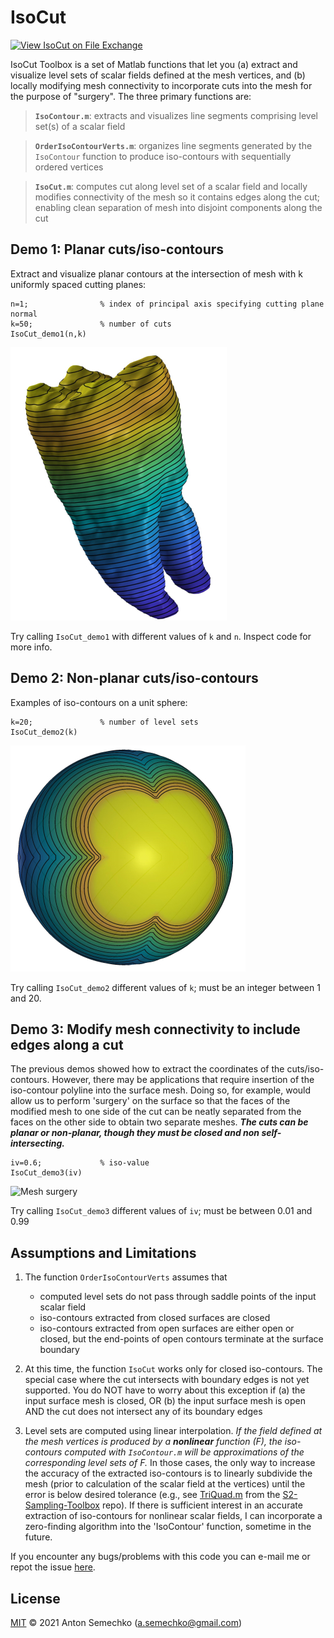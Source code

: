 # IsoCut

[![View IsoCut on File Exchange](https://www.mathworks.com/matlabcentral/images/matlab-file-exchange.svg)](https://www.mathworks.com/matlabcentral/fileexchange/87112-isocut)

IsoCut Toolbox is a set of Matlab functions that let you (a) extract and visualize level sets of scalar fields defined at the mesh vertices, and (b) locally modifying mesh connectivity to incorporate cuts into the mesh for the purpose of "surgery". The three primary functions are:

>**`IsoContour.m`**: extracts and visualizes line segments comprising level set(s) of a scalar field 

>**`OrderIsoContourVerts.m`**: organizes line segments generated by the `IsoContour` function to produce iso-contours with sequentially ordered vertices

>**`IsoCut.m`**: computes cut along level set of a scalar field and locally modifies connectivity of the mesh so it contains edges along the cut; enabling clean separation of mesh into disjoint components along the cut 


## Demo 1: Planar cuts/iso-contours

Extract and visualize planar contours at the intersection of mesh with k uniformly spaced cutting planes:
	
	n=1; 				% index of principal axis specifying cutting plane normal
	k=50;				% number of cuts
	IsoCut_demo1(n,k)
	
![Planar cuts](Images/demo1.jpg)
	
Try calling `IsoCut_demo1` with different values of `k` and `n`. Inspect code for more info.


## Demo 2: Non-planar cuts/iso-contours

Examples of iso-contours on a unit sphere:
	
	k=20;				% number of level sets
	IsoCut_demo2(k)

![Non-planar cuts](Images/demo2.jpg)
	
Try calling `IsoCut_demo2` different values of `k`; must be an integer between 1 and 20.


## Demo 3: Modify mesh connectivity to include edges along a cut

The previous demos showed how to extract the coordinates of the cuts/iso-contours. However, there may be applications that
require insertion of the iso-contour polyline into the surface mesh. Doing so, for example, would allow us to perform 
'surgery' on the surface so that the faces of the modified mesh to one side of the cut can be neatly separated from the 
faces on the other side to obtain two separate meshes. ***The cuts can be planar or non-planar, though they must be closed 
and non self-intersecting.*** 

	iv=0.6;				% iso-value
	IsoCut_demo3(iv)

![Mesh surgery](Images/demo3.jpg)

Try calling `IsoCut_demo3` different values of `iv`; must be between 0.01 and 0.99

 
## Assumptions and Limitations

1. The function `OrderIsoContourVerts` assumes that
	- computed level sets do not pass through saddle points of the input scalar field
	- iso-contours extracted from closed surfaces are closed
	- iso-contours extracted from open surfaces are either open or closed, but the end-points of open contours terminate at the 
	surface boundary

2. At this time, the function `IsoCut` works only for closed iso-contours. The special case where the cut intersects
 with boundary edges is not yet supported. You do NOT have to worry about this exception if 
   (a) the input surface mesh is closed, OR 
   (b) the input surface mesh is open AND the cut does not intersect any of its boundary edges    

3. Level sets are computed using linear interpolation. *If the field defined at the mesh vertices is produced by a 
***nonlinear*** function (F), the iso-contours computed with `IsoContour.m` will be approximations of the corresponding level 
sets of F.* In those cases, the only way to increase the accuracy of the extracted iso-contours is to linearly subdivide the 
mesh (prior to calculation of the scalar field at the vertices) until the error is below desired tolerance (e.g., see [TriQuad.m]
from the [S2-Sampling-Toolbox] repo). If there is sufficient interest in an accurate extraction of iso-contours for nonlinear scalar
fields, I can incorporate a zero-finding algorithm into the 'IsoContour' function, sometime in the future.

If you encounter any bugs/problems with this code you can e-mail me or repot the issue [here].

## License
[MIT] © 2021 Anton Semechko (a.semechko@gmail.com)

[TriQuad.m]: https://github.com/AntonSemechko/S2-Sampling-Toolbox/blob/master/TriQuad.m
[S2-Sampling-Toolbox]: https://github.com/AntonSemechko/S2-Sampling-Toolbox
[here]: https://github.com/AntonSemechko/IsoCut/issues
[MIT]: https://github.com/AntonSemechko/IsoCut/blob/master/LICENSE.md
